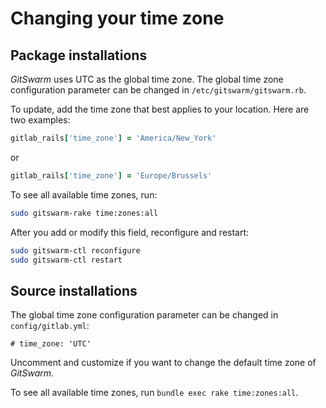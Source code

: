 # Changing your time zone

## Package installations

$GitSwarm$ uses UTC as the global time zone. The global time zone
configuration parameter can be changed in `/etc/gitswarm/gitswarm.rb`.

To update, add the time zone that best applies to your location. Here are
two examples:

```ruby
gitlab_rails['time_zone'] = 'America/New_York'
```
or

```ruby
gitlab_rails['time_zone'] = 'Europe/Brussels'
```

To see all available time zones, run:

```bash
sudo gitswarm-rake time:zones:all
```

After you add or modify this field, reconfigure and restart:

```bash
sudo gitswarm-ctl reconfigure
sudo gitswarm-ctl restart
```

## Source installations

The global time zone configuration parameter can be changed in
`config/gitlab.yml`:

```
# time_zone: 'UTC'
```

Uncomment and customize if you want to change the default time zone of
$GitSwarm$.

To see all available time zones, run `bundle exec rake time:zones:all`.
